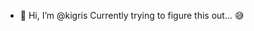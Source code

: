 - 👋 Hi, I’m @kigris
Currently trying to figure this out... 😅

<!---
kigris/kigris is a ✨ special ✨ repository because its `README.md` (this file) appears on your GitHub profile.
You can click the Preview link to take a look at your changes.
--->
